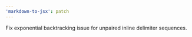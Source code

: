 ```yaml
---
'markdown-to-jsx': patch
---
```


Fix exponential backtracking issue for unpaired inline delimiter sequences.
